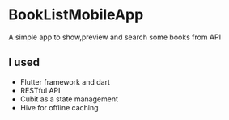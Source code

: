 # BookListMobileApp

A simple app to show,preview and search some books from API

## I used
- Flutter framework and dart
- RESTful API
- Cubit as a state management
- Hive for offline caching
